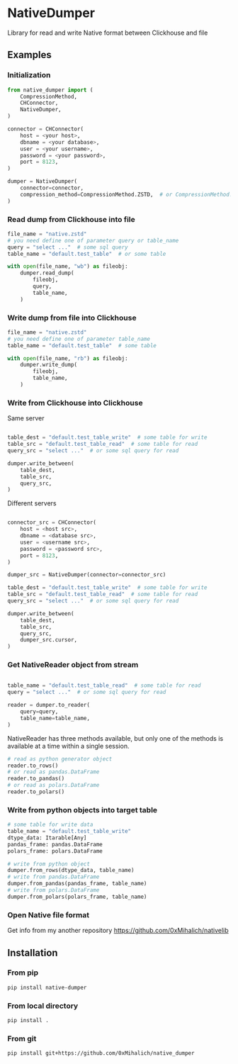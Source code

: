 # NativeDumper

Library for read and write Native format between Clickhouse and file

## Examples

### Initialization

```python
from native_dumper import (
    CompressionMethod,
    CHConnector,
    NativeDumper,
)

connector = CHConnector(
    host = <your host>,
    dbname = <your database>,
    user = <your username>,
    password = <your password>,
    port = 8123,
)

dumper = NativeDumper(
    connector=connector,
    compression_method=CompressionMethod.ZSTD,  # or CompressionMethod.LZ4 or CompressionMethod.NONE
)
```

### Read dump from Clickhouse into file

```python
file_name = "native.zstd"
# you need define one of parameter query or table_name
query = "select ..."  # some sql query
table_name = "default.test_table"  # or some table

with open(file_name, "wb") as fileobj:
    dumper.read_dump(
        fileobj,
        query,
        table_name,
    )
```

### Write dump from file into Clickhouse

```python
file_name = "native.zstd"
# you need define one of parameter table_name
table_name = "default.test_table"  # some table

with open(file_name, "rb") as fileobj:
    dumper.write_dump(
        fileobj,
        table_name,
    )
```

### Write from Clickhouse into Clickhouse

Same server

```python

table_dest = "default.test_table_write"  # some table for write
table_src = "default.test_table_read"  # some table for read
query_src = "select ..."  # or some sql query for read

dumper.write_between(
    table_dest,
    table_src,
    query_src,
)
```

Different servers

```python

connector_src = CHConnector(
    host = <host src>,
    dbname = <database src>,
    user = <username src>,
    password = <password src>,
    port = 8123,
)

dumper_src = NativeDumper(connector=connector_src)

table_dest = "default.test_table_write"  # some table for write
table_src = "default.test_table_read"  # some table for read
query_src = "select ..."  # or some sql query for read

dumper.write_between(
    table_dest,
    table_src,
    query_src,
    dumper_src.cursor,
)
```

### Get NativeReader object from stream

```python

table_name = "default.test_table_read"  # some table for read
query = "select ..."  # or some sql query for read

reader = dumper.to_reader(
    query=query,
    table_name=table_name,
)
```

NativeReader has three methods available,
but only one of the methods is available at a time within a single session.

```python
# read as python generator object
reader.to_rows()
# or read as pandas.DataFrame
reader.to_pandas()
# or read as polars.DataFrame
reader.to_polars()
```

### Write from python objects into target table

```python
# some table for write data
table_name = "default.test_table_write"
dtype_data: Itarable[Any]
pandas_frame: pandas.DataFrame
polars_frame: polars.DataFrame

# write from python object
dumper.from_rows(dtype_data, table_name)
# write from pandas.DataFrame
dumper.from_pandas(pandas_frame, table_name)
# write from polars.DataFrame
dumper.from_polars(polars_frame, table_name)
```

### Open Native file format

Get info from my another repository https://github.com/0xMihalich/nativelib

## Installation

### From pip

```bash
pip install native-dumper
```

### From local directory

```bash
pip install .
```

### From git

```bash
pip install git+https://github.com/0xMihalich/native_dumper
```
